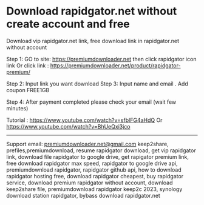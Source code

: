 # Download rapidgator.net without create account and free
Download vip rapidgator.net link, free download link in rapidgator.net without account

Step 1:
GO to site: https://premiumdownloader.net then click rapidgator icon link
Or click link : https://premiumdownloader.net/product/rapidgator-premium/

Step 2:
Input link you want download
Step 3:
Input name and email . 
Add coupon FREE1GB

Step 4:
After payment completed please check your email (wait few minutes)


Tutorial :
https://www.youtube.com/watch?v=sfblFG4aHdQ
Or
https://www.youtube.com/watch?v=BhUeQxi3jco

____
Support email: premiumdownloader.net@gmail.com
keep2share, prefiles,premiumdownload,
resume rapidgator download, get vip rapidgator link, download file rapidgator to google drive, get rapigator premium link, free download rapidgator max speed, rapidgator to google drive api, premiumdownload rapidgator, rapidgator github api, how to download rapidgator hosting free, download rapidgator cheapest, buy rapidgator service, download premium rapidgator without account, download keep2share file, premiumdownload rapidgator keep2c 2023, synology download station rapidgator, bybass download rapidgator.net

